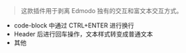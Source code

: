 > 这款插件用于剥离 Edmodo 独有的交互和富文本交互方式。
 - code-block 中通过 CTRL+ENTER 进行换行
 - Header 后进行回车操作，文本样式转变成普通文本
 - 其他